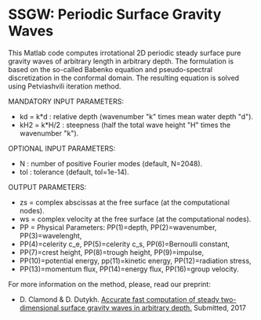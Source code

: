# SSGW: Periodic Surface Gravity Waves

This Matlab code computes irrotational 2D periodic steady surface pure gravity waves of arbitrary length in arbitrary depth. The formulation is based on the so-called Babenko equation and pseudo-spectral discretization in the conformal domain. The resulting equation is solved using Petviashvili iteration method.

MANDATORY INPUT PARAMETERS:
* kd = k*d : relative depth (wavenumber "k" times mean water depth "d").
* kH2 = k*H/2 : steepness (half the total wave height "H" times the wavenumber "k").

OPTIONAL INPUT PARAMETERS:
* N : number of positive Fourier modes (default, N=2048).
* tol : tolerance (default, tol=1e-14).

OUTPUT PARAMETERS:
* zs = complex abscissas at the free surface (at the computational nodes).
* ws = complex velocity at the free surface (at the computational nodes).
* PP = Physical Parameters: PP(1)=depth, PP(2)=wavenumber, PP(3)=wavelenght,
* PP(4)=celerity c_e, PP(5)=celerity c_s, PP(6)=Bernoulli constant,
* PP(7)=crest height, PP(8)=trough height, PP(9)=impulse,
* PP(10)=potential energy, pp(11)=kinetic energy, PP(12)=radiation stress,
* PP(13)=momentum flux, PP(14)=energy flux, PP(16)=group velocity.

For more information on the method, please, read our preprint:

* D. Clamond & D. Dutykh. [Accurate fast computation of steady two-dimensional surface gravity waves in arbitrary depth.](https://hal.archives-ouvertes.fr/hal-01465813/) Submitted, 2017